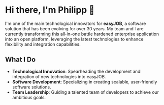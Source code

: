 # Hi there, I'm Philipp 👋
I'm one of the main technological innovators for **easyJOB**, a software solution that has been evolving for over 30 years. My team and I are currently transforming this all-in-one battle hardened enterprise application into an open platform, leveraging the latest technologies to enhance flexibility and integration capabilities.

## What I Do
- **Technological Innovation**: Spearheading the development and integration of new technologies into easyJOB.
- **Software Development**: Specializing in creating scalable, user-friendly software solutions.
- **Team Leadership**: Guiding a talented team of developers to achieve our ambitious goals.
